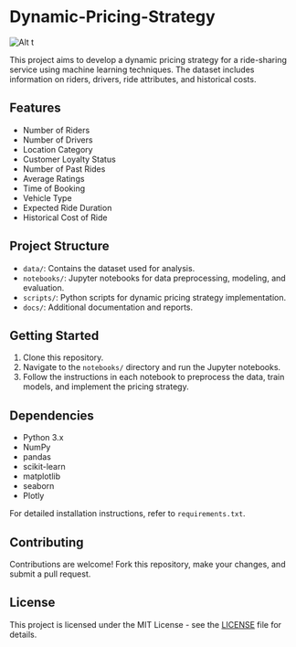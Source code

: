 # Dynamic-Pricing-Strategy

![Alt t](download_(8).png)

This project aims to develop a dynamic pricing strategy for a ride-sharing service using machine learning techniques. The dataset includes information on riders, drivers, ride attributes, and historical costs. 

## Features

- Number of Riders
- Number of Drivers
- Location Category
- Customer Loyalty Status
- Number of Past Rides
- Average Ratings
- Time of Booking
- Vehicle Type
- Expected Ride Duration
- Historical Cost of Ride

## Project Structure

- `data/`: Contains the dataset used for analysis.
- `notebooks/`: Jupyter notebooks for data preprocessing, modeling, and evaluation.
- `scripts/`: Python scripts for dynamic pricing strategy implementation.
- `docs/`: Additional documentation and reports.

## Getting Started

1. Clone this repository.
2. Navigate to the `notebooks/` directory and run the Jupyter notebooks.
3. Follow the instructions in each notebook to preprocess the data, train models, and implement the pricing strategy.

## Dependencies

- Python 3.x
- NumPy
- pandas
- scikit-learn
- matplotlib
- seaborn
- Plotly

For detailed installation instructions, refer to `requirements.txt`.

## Contributing

Contributions are welcome! Fork this repository, make your changes, and submit a pull request.

## License

This project is licensed under the MIT License - see the [LICENSE](LICENSE) file for details.

